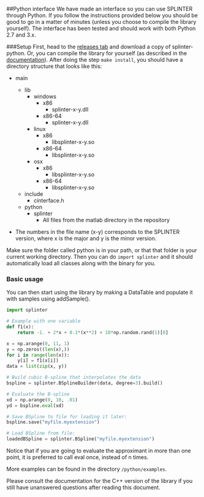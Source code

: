 ##Python interface
We have made an interface so you can use SPLINTER through Python. If you follow the instructions provided below you should be good to go in a matter of minutes (unless you choose to compile the library yourself).
The interface has been tested and should work with both Python 2.7 and 3.x.

###Setup
First, head to the [releases tab](https://github.com/bgrimstad/splinter/releases) and download a copy of splinter-python. Or, you can compile the library for yourself (as described in the [documentation](../docs/compile.md)). After doing the step `make install`, you should have a directory structure that looks like this:
- main
  - lib
    - windows
      - x86
        - splinter-x-y.dll
      - x86-64
        - splinter-x-y.dll
    - linux
      - x86
        - libsplinter-x-y.so
      - x86-64
        - libsplinter-x-y.so
    - osx
      - x86
        - libsplinter-x-y.so
      - x86-64
        - libsplinter-x-y.so
  - include
      - cinterface.h
  - python
      - splinter
          - All files from the matlab directory in the repository
    
- The numbers in the file name (x-y) corresponds to the SPLINTER version, where x is the major and y is the minor version.

Make sure the folder called python is in your path, or that that folder is your current working directory. Then you can do
`import splinter`
and it should automatically load all classes along with the binary for you.

### Basic usage
You can then start using the library by making a DataTable and populate it with samples using addSample().

```python
import splinter

# Example with one variable
def f1(x):
    return -1. + 2*x + 0.1*(x**2) + 10*np.random.rand(1)[0]

x = np.arange(0, 11, 1)
y = np.zeros((len(x),))
for i in range(len(x)):
    y[i] = f1(x[i])
data = list(zip(x, y))

# Build cubic B-spline that interpolates the data
bspline = splinter.BSplineBuilder(data, degree=3).build()

# Evaluate the B-spline
xd = np.arange(0, 10, .01)
yd = bspline.eval(xd)

# Save BSpline to file for loading it later:
bspline.save("myfile.myextension")

# Load BSpline from file:
loadedBSpline = splinter.BSpline("myfile.myextension")
```
Notice that if you are going to evaluate the approximant in more than one point, it is preferred to call eval once, instead of n times.

More examples can be found in the directory `/python/examples`.

Please consult the documentation for the C++ version of the library if you still have unanswered questions after reading this document.
